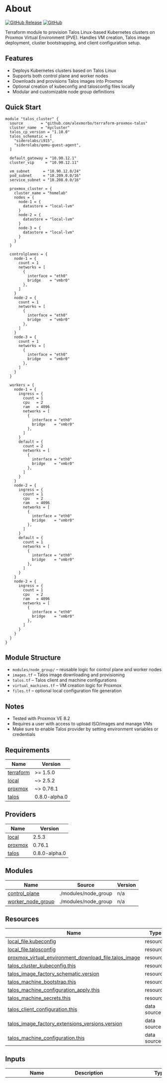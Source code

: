 # About

[![GitHub Release](https://img.shields.io/github/v/release/alexmorbo/terraform-proxmox-talos)](https://github.com/alexmorbo/terraform-proxmox-talos/releases) [![GitHub](https://img.shields.io/github/license/alexmorbo/terraform-proxmox-talos)](https://github.com/alexmorbo/terraform-proxmox-talos/blob/main/LICENSE)

Terraform module to provision Talos Linux-based Kubernetes clusters on Proxmox Virtual Environment (PVE). Handles VM creation, Talos image deployment, cluster bootstrapping, and client configuration setup.

## Features

- Deploys Kubernetes clusters based on Talos Linux
- Supports both control plane and worker nodes
- Downloads and provisions Talos images into Proxmox
- Optional creation of kubeconfig and talosconfig files locally
- Modular and customizable node group definitions

## Quick Start

```hcl
module "talos_cluster" {
  source        = "github.com/alexmorbo/terraform-proxmox-talos"
  cluster_name  = "mycluster"
  talos_cp_version = "1.10.0"
  talos_schematic = [
    "siderolabs/i915",
    "siderolabs/qemu-guest-agent",
  ]

  default_gateway = "10.90.12.1"
  cluster_vip     = "10.90.12.11"

  vm_subnet      = "10.90.12.0/24"
  pod_subnet     = "10.209.0.0/16"
  service_subnet = "10.208.0.0/16"

  proxmox_cluster = {
    cluster_name = "homelab"
    nodes = {
      node-1 = {
        datastore = "local-lvm"
      }
      node-2 = {
        datastore = "local-lvm"
      }
      node-3 = {
        datastore = "local-lvm"
      }
    }
  }

  controlplanes = {
    node-1 = {
      count = 1
      networks = [
        {
          interface = "eth0"
          bridge    = "vmbr0"
        },
      ]
    }
    node-2 = {
      count = 1
      networks = [
        {
          interface = "eth0"
          bridge    = "vmbr0"
        },
      ]
    }
    node-3 = {
      count = 1
      networks = [
        {
          interface = "eth0"
          bridge    = "vmbr0"
        },
      ]
    }
  }

  workers = {
    node-1 = {
      ingress = {
        count = 1
        cpu   = 2
        ram   = 4096
        networks = [
          {
            interface = "eth0"
            bridge    = "vmbr0"
          },
        ]
      }
      default = {
        count = 2
        networks = [
          {
            interface = "eth0"
            bridge    = "vmbr0"
          },
        ]
      }
    }
    node-2 = {
      ingress = {
        count = 1
        cpu   = 2
        ram   = 4096
        networks = [
          {
            interface = "eth0"
            bridge    = "vmbr0"
          },
        ]
      }
      default = {
        count = 1
        networks = [
          {
            interface = "eth0"
            bridge    = "vmbr0"
          },
        ]
      }
    }
    node-2 = {
      ingress = {
        count = 1
        cpu   = 2
        ram   = 4096
        networks = [
          {
            interface = "eth0"
            bridge    = "vmbr0"
          },
        ]
      }
    }
  }
}
```

## Module Structure

- `modules/node_group/` – reusable logic for control plane and worker nodes
- `images.tf` – Talos image downloading and provisioning
- `talos.tf` – Talos client and machine configurations
- `virtual_machines.tf` – VM creation logic for Proxmox
- `files.tf` – optional local configuration file generation

## Notes

- Tested with Proxmox VE 8.2
- Requires a user with access to upload ISO/images and manage VMs
- Make sure to enable Talos provider by setting environment variables or credentials

<!-- BEGIN_TF_DOCS -->
## Requirements

| Name | Version |
|------|---------|
| <a name="requirement_terraform"></a> [terraform](#requirement\_terraform) | >= 1.5.0 |
| <a name="requirement_local"></a> [local](#requirement\_local) | ~> 2.5.2 |
| <a name="requirement_proxmox"></a> [proxmox](#requirement\_proxmox) | ~> 0.76.1 |
| <a name="requirement_talos"></a> [talos](#requirement\_talos) | 0.8.0-alpha.0 |

## Providers

| Name | Version |
|------|---------|
| <a name="provider_local"></a> [local](#provider\_local) | 2.5.3 |
| <a name="provider_proxmox"></a> [proxmox](#provider\_proxmox) | 0.76.1 |
| <a name="provider_talos"></a> [talos](#provider\_talos) | 0.8.0-alpha.0 |

## Modules

| Name | Source | Version |
|------|--------|---------|
| <a name="module_control_plane"></a> [control\_plane](#module\_control\_plane) | ./modules/node_group | n/a |
| <a name="module_worker_node_group"></a> [worker\_node\_group](#module\_worker\_node\_group) | ./modules/node_group | n/a |

## Resources

| Name | Type |
|------|------|
| [local_file.kubeconfig](https://registry.terraform.io/providers/hashicorp/local/latest/docs/resources/file) | resource |
| [local_file.talosconfig](https://registry.terraform.io/providers/hashicorp/local/latest/docs/resources/file) | resource |
| [proxmox_virtual_environment_download_file.talos_image](https://registry.terraform.io/providers/bpg/proxmox/latest/docs/resources/virtual_environment_download_file) | resource |
| [talos_cluster_kubeconfig.this](https://registry.terraform.io/providers/siderolabs/talos/0.8.0-alpha.0/docs/resources/cluster_kubeconfig) | resource |
| [talos_image_factory_schematic.version](https://registry.terraform.io/providers/siderolabs/talos/0.8.0-alpha.0/docs/resources/image_factory_schematic) | resource |
| [talos_machine_bootstrap.this](https://registry.terraform.io/providers/siderolabs/talos/0.8.0-alpha.0/docs/resources/machine_bootstrap) | resource |
| [talos_machine_configuration_apply.this](https://registry.terraform.io/providers/siderolabs/talos/0.8.0-alpha.0/docs/resources/machine_configuration_apply) | resource |
| [talos_machine_secrets.this](https://registry.terraform.io/providers/siderolabs/talos/0.8.0-alpha.0/docs/resources/machine_secrets) | resource |
| [talos_client_configuration.this](https://registry.terraform.io/providers/siderolabs/talos/0.8.0-alpha.0/docs/data-sources/client_configuration) | data source |
| [talos_image_factory_extensions_versions.version](https://registry.terraform.io/providers/siderolabs/talos/0.8.0-alpha.0/docs/data-sources/image_factory_extensions_versions) | data source |
| [talos_machine_configuration.this](https://registry.terraform.io/providers/siderolabs/talos/0.8.0-alpha.0/docs/data-sources/machine_configuration) | data source |

## Inputs

| Name | Description | Type | Default | Required |
|------|-------------|------|---------|:--------:|
| <a name="input_cilium_values"></a> [cilium\_values](#input\_cilium\_values) | A map of configuration values for Cilium, used to customize its deployment and behavior in the Kubernetes cluster. | `any` | <pre>{<br/>  "cgroup": {<br/>    "autoMount": {<br/>      "enabled": false<br/>    },<br/>    "hostRoot": "/sys/fs/cgroup"<br/>  },<br/>  "externalIPs": {<br/>    "enabled": true<br/>  },<br/>  "hubble": {<br/>    "tls": {<br/>      "auto": {<br/>        "method": "cronJob"<br/>      }<br/>    }<br/>  },<br/>  "ipam": {<br/>    "mode": "kubernetes"<br/>  },<br/>  "k8sClientRateLimit": {<br/>    "burst": 100,<br/>    "qps": 50<br/>  },<br/>  "k8sServiceHost": "localhost",<br/>  "k8sServicePort": 7445,<br/>  "kubeProxyReplacement": true,<br/>  "l2announcements": {<br/>    "enabled": true<br/>  },<br/>  "operator": {<br/>    "replicas": 1<br/>  },<br/>  "rollOutCiliumPods": true,<br/>  "routingMode": "tunnel",<br/>  "securityContext": {<br/>    "capabilities": {<br/>      "ciliumAgent": [<br/>        "CHOWN",<br/>        "KILL",<br/>        "NET_ADMIN",<br/>        "NET_RAW",<br/>        "IPC_LOCK",<br/>        "SYS_ADMIN",<br/>        "SYS_RESOURCE",<br/>        "DAC_OVERRIDE",<br/>        "FOWNER",<br/>        "SETGID",<br/>        "SETUID"<br/>      ],<br/>      "cleanCiliumState": [<br/>        "NET_ADMIN",<br/>        "SYS_ADMIN",<br/>        "SYS_RESOURCE"<br/>      ]<br/>    }<br/>  },<br/>  "tunnelProtocol": "vxlan"<br/>}</pre> | no |
| <a name="input_cluster_name"></a> [cluster\_name](#input\_cluster\_name) | The name of the Talos cluster. | `string` | n/a | yes |
| <a name="input_cluster_vip"></a> [cluster\_vip](#input\_cluster\_vip) | The virtual IP (VIP) address for the cluster, typically used for load balancing or high availability setups. | `string` | n/a | yes |
| <a name="input_controlplanes"></a> [controlplanes](#input\_controlplanes) | Configuration of control plane nodes, including the number of nodes, resources (CPU, RAM), and network configuration. | <pre>map(object({<br/>    count   = number<br/>    socket  = optional(number, 1)<br/>    cpu     = optional(number, 4)<br/>    ram     = optional(number, 8192)<br/>    sysctls = optional(map(string), {})<br/>    networks = list(object({<br/>      interface     = string<br/>      bridge        = string<br/>      tag           = number<br/>      model         = optional(string, "virtio")<br/>      address       = optional(string, null)<br/>      dhcp_disabled = optional(bool, false)<br/>    }))<br/>  }))</pre> | n/a | yes |
| <a name="input_create_kubeconfig_file"></a> [create\_kubeconfig\_file](#input\_create\_kubeconfig\_file) | Flag to determine whether a local kubernetes configuration file should be created. If set to true, a local\_file resource will be generated with the appropriate content. | `bool` | `false` | no |
| <a name="input_create_talosconfig_file"></a> [create\_talosconfig\_file](#input\_create\_talosconfig\_file) | Flag to determine whether a local Talos configuration file should be created. If set to true, a local\_file resource will be generated with the appropriate content. | `bool` | `false` | no |
| <a name="input_default_gateway"></a> [default\_gateway](#input\_default\_gateway) | The default gateway for the cluster nodes, used for routing external traffic. | `string` | n/a | yes |
| <a name="input_dns"></a> [dns](#input\_dns) | A set of DNS server addresses to be used by the cluster nodes. Default includes Cloudflare and Google DNS. | `set(string)` | <pre>[<br/>  "1.1.1.1",<br/>  "8.8.8.8"<br/>]</pre> | no |
| <a name="input_kubeconfig_file_template"></a> [kubeconfig\_file\_template](#input\_kubeconfig\_file\_template) | Template path for the kubeconfig file, where '\_\_CLUSTER\_\_' will be replaced by the cluster name. | `string` | `"~/.kube/configs/__CLUSTER__.yaml"` | no |
| <a name="input_kubernetes_version"></a> [kubernetes\_version](#input\_kubernetes\_version) | The desired version of Kubernetes to be installed in the cluster. | `string` | `"1.33.0"` | no |
| <a name="input_pod_subnet"></a> [pod\_subnet](#input\_pod\_subnet) | The subnet for Kubernetes pods, defining the IP range for pod networking. | `string` | n/a | yes |
| <a name="input_proxmox_cluster"></a> [proxmox\_cluster](#input\_proxmox\_cluster) | Proxmox cluster configuration, including the cluster name and the datastore associated with each node. | <pre>object({<br/>    cluster_name = string<br/>    nodes = map(object({<br/>      datastore = string<br/>    }))<br/>  })</pre> | n/a | yes |
| <a name="input_service_subnet"></a> [service\_subnet](#input\_service\_subnet) | The subnet for Kubernetes services, defining the IP range for internal cluster services. | `string` | n/a | yes |
| <a name="input_sysctls"></a> [sysctls](#input\_sysctls) | A map of sysctl settings to be applied to the nodes in the cluster. These settings can be used to tune kernel parameters for performance or security. | `map(string)` | `{}` | no |
| <a name="input_talos_arch"></a> [talos\_arch](#input\_talos\_arch) | The architecture for Talos nodes. Defaults to 'amd64'. | `string` | `"amd64"` | no |
| <a name="input_talos_cp_version"></a> [talos\_cp\_version](#input\_talos\_cp\_version) | The desired version of Talos to be used in the cluster nodes. | `string` | n/a | yes |
| <a name="input_talos_cp_version_update"></a> [talos\_cp\_version\_update](#input\_talos\_cp\_version\_update) | Optional: The Talos control plane version update, if any, to apply to the existing Talos version. | `string` | `null` | no |
| <a name="input_talos_factory_url"></a> [talos\_factory\_url](#input\_talos\_factory\_url) | The URL of the Talos factory, used for managing node images and configurations. | `string` | `"https://factory.talos.dev"` | no |
| <a name="input_talos_platform"></a> [talos\_platform](#input\_talos\_platform) | The platform type for Talos, typically used to define how nodes are provisioned (e.g., nocloud, vmware, etc.). | `string` | `"nocloud"` | no |
| <a name="input_talos_schematic"></a> [talos\_schematic](#input\_talos\_schematic) | A set of Talos configuration files or schematics to apply during the cluster setup. | `set(string)` | n/a | yes |
| <a name="input_talosconfig_file_name"></a> [talosconfig\_file\_name](#input\_talosconfig\_file\_name) | The path and filename for the generated Talos configuration file. Defaults to ~/.talos/config. | `string` | `"~/.talos/config"` | no |
| <a name="input_vm_subnet"></a> [vm\_subnet](#input\_vm\_subnet) | The subnet for the virtual machines in the cluster. | `string` | n/a | yes |
| <a name="input_workers"></a> [workers](#input\_workers) | Configuration of worker nodes, with the ability to specify the number of nodes, Talos version, Kubernetes version, and network details. | <pre>map(map(object({<br/>    count                = number<br/>    talos_version        = optional(string)<br/>    talos_version_update = optional(string)<br/>    kubernetes_version   = optional(string)<br/>    socket               = optional(number, 1)<br/>    cpu                  = optional(number, 4)<br/>    ram                  = optional(number, 8192)<br/>    sysctls              = optional(map(string), {})<br/>    networks = list(object({<br/>      bridge        = string<br/>      tag           = number<br/>      interface     = string<br/>      model         = optional(string, "virtio")<br/>      address       = optional(string, null)<br/>      dhcp_disabled = optional(bool, false)<br/>    }))<br/>  })))</pre> | `{}` | no |

## Outputs

| Name | Description |
|------|-------------|
| <a name="output_all_ips"></a> [all\_ips](#output\_all\_ips) | A set of all the IP addresses used by the cluster nodes. This includes both control plane and worker nodes. |
| <a name="output_cilium_values"></a> [cilium\_values](#output\_cilium\_values) | The Cilium values used for the cluster initialization, which define the configuration for the Cilium CNI plugin. |
| <a name="output_cluster_name"></a> [cluster\_name](#output\_cluster\_name) | The name of the Kubernetes cluster, as defined in the input variable. |
| <a name="output_dedicated_node_groups"></a> [dedicated\_node\_groups](#output\_dedicated\_node\_groups) | Set of dedicated node groups in the cluster, that have taints. |
| <a name="output_kubeconfig"></a> [kubeconfig](#output\_kubeconfig) | The kubeconfig for accessing the Kubernetes cluster, containing the necessary authentication information and cluster context. |
| <a name="output_kubernetes_version"></a> [kubernetes\_version](#output\_kubernetes\_version) | n/a |
| <a name="output_node_ips"></a> [node\_ips](#output\_node\_ips) | A map of node names to their respective IP addresses, showing the internal IPs of each node in the cluster. |
| <a name="output_talos_config"></a> [talos\_config](#output\_talos\_config) | The Talos configuration used for the cluster nodes, containing sensitive data such as credentials and settings for node provisioning. |
| <a name="output_talos_version"></a> [talos\_version](#output\_talos\_version) | n/a |
<!-- END_TF_DOCS -->
